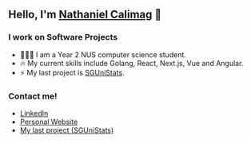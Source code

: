 ## Hello, I'm [Nathaniel Calimag](https://nathanielcalimag.com) 👋

### I work on Software Projects

- 👨🏽‍💻 I am a Year 2 NUS computer science student. 
- 🔥 My current skills include Golang, React, Next.js, Vue and Angular.
- ⚡️ My last project is [SGUniStats](https://sgunistats.com).

### Contact me!

- [LinkedIn](https://linkedin/in/nathanielcalimag/)
- [Personal Website](https://nathanielcalimag.com)
- [My last project (SGUniStats)](https://sgunistats.com)
